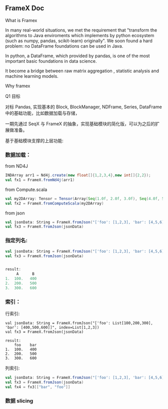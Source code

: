 ## FrameX Doc 

What is Framex

In many real-world situations, we met the requirement that "transform the algorithms to Java enviroments which implements by python ecosystem (such as numpy, pandas, scikit-learn) originally". We soon found a hard problem: no DataFrame foundations can be used in Java. 

In python, a DataFrame, which provided by pandas, is one of the most important basic foundations in data science.

It become a bridge between raw matrix aggregation , statistic analysis and machine learning models. 

Why framex

Q1 目标

对标 Pandas, 实现基本的 Block, BlockManager, NDFrame, Series, DataFrame 中的基础功能，比如数据加载与存储，

一期先通过 SeqX 与 FrameX 的抽象，实现基础模块的简化版，可以为之后的扩展做准备。

基于基础模块支撑的上层功能: 

### 数据加载：

from ND4J

```scala
INDArray arr1 = Nd4j.create(new float[]{1,2,3,4},new int[]{2,2});
val fx1 = FrameX.fromNd4j(arr1)

```

from Compute.scala

```scala
val my2DArray: Tensor = Tensor(Array(Seq(1.0f, 2.0f, 3.0f), Seq(4.0f, 5.0f, 6.0f)))
val fx2 = FrameX.fromComputeScala(my2DArray)
```

from json

```scala
val jsonData: String = FrameX.fromJson("['foo': [1,2,3], 'bar': [4,5,6]]")
val fx3 = FrameX.fromJson(jsonData)
```

### 指定列名:

```scala
val jsonData: String = FrameX.fromJson("['foo': [1,2,3], 'bar': [4,5,6]]", columns=["A", "B"])
val fx3 = FrameX.fromJson(jsonData)


result:
	 A      B
1.  100.   400
2.  200.   500
3.  300.   600
```

### 索引：

行索引:

```
val jsonData: String = FrameX.fromJson("['foo': List[100,200,300], 'bar': [400,500,600]]", index=List[1,2,3])
val fx3 = FrameX.fromJson(jsonData)

result:
	foo    bar
1.  100.   400
2.  200.   500
3.  300.   600
```



列索引:

```scala
val jsonData: String = FrameX.fromJson("['foo': [1,2,3], 'bar': [4,5,6]]")
val fx3 = FrameX.fromJson(jsonData)
val fx4 = fx3[["bar", "foo"]]
```

### 数据 slicing

```

```

